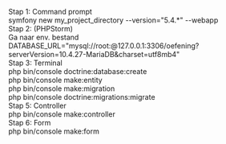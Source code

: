Stap 1:  Command prompt
<br>
symfony new my_project_directory --version="5.4.*" --webapp
<br>
Stap 2: (PHPStorm)
<br>
Ga naar env. bestand
<br>
DATABASE_URL="mysql://root:@127.0.0.1:3306/oefening?serverVersion=10.4.27-MariaDB&charset=utf8mb4"
<br>
Stap 3: Terminal 
<br>
php bin/console doctrine:database:create
<br>
php bin/console make:entity
<br>
php bin/console make:migration
<br>
php bin/console doctrine:migrations:migrate
<br>
Stap 5: Controller
<br>
php bin/console make:controller
<br>
Stap 6: Form
<br>
php bin/console make:form 
<br>
